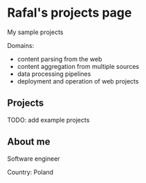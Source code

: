 # Rafal's projects page

My sample projects

Domains:
 * content parsing from the web
 * content aggregation from multiple sources
 * data processing pipelines
 * deployment and operation of web projects

## Projects

TODO: add example projects


## About me

Software engineer

Country: Poland


